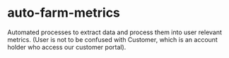 # auto-farm-metrics
Automated processes to extract data and process them into user relevant metrics. (User is not to be confused with Customer, which is an account holder who access our customer portal).
